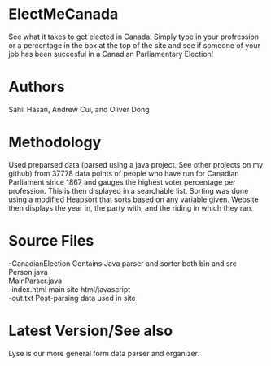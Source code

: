 # ElectMeCanada
See what it takes to get elected in Canada! Simply type in your profression or a percentage in the box at the top of the site and see if someone of your job has been succesful in a Canadian Parliamentary Election!

# Authors
Sahil Hasan, Andrew Cui, and Oliver Dong

# Methodology
Used preparsed data (parsed using a java project. See other projects on my github) from 37778 data points of people who have run for Canadian Parliament since 1867 and gauges the highest voter percentage per profession. This is then displayed in a searchable list. Sorting was done using a modified Heapsort that sorts based on any variable given. Website then displays the year in, the party with, and the riding in which they ran.  

# Source Files 
-CanadianElection            Contains Java parser and sorter both bin and src  <br />
Person.java           <br />
MainParser.java         <br />
-index.html                  main site html/javascript <br />
-out.txt                     Post-parsing data used in site  <br />

# Latest Version/See also
Lyse is our more general form data parser and organizer. 

